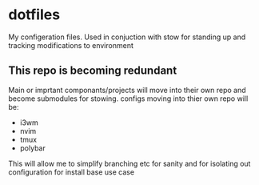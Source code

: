 # dotfiles

My configeration files. Used in conjuction with stow for standing up and tracking modifications to environment

## This repo is becoming redundant
Main or imprtant componants/projects will move into their own repo and become submodules for stowing.
configs moving into thier own repo will be:
- i3wm
- nvim
- tmux
- polybar

This will allow me to simplify branching etc for sanity and for isolating out configuration for install base use case
